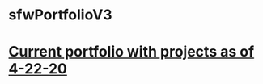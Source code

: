 # sfwPortfolioV3

# [Current portfolio with projects as of 4-22-20](https://spencerfalor-ward.github.io/hw-14-portfolioV3/.)
